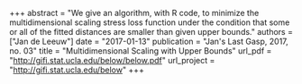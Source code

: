 +++
abstract = "We give an algorithm, with R code, to minimize the multidimensional scaling stress loss function under the condition that some or all of the fitted distances are smaller than given upper bounds."
authors = ["Jan de Leeuw"]
date = "2017-01-13"
publication = "Jan's Last Gasp, 2017, no. 03"
title = "Multidimensional Scaling with Upper Bounds"
url_pdf = "http://gifi.stat.ucla.edu/below/below.pdf"
url_project = "http://gifi.stat.ucla.edu/below"
+++

